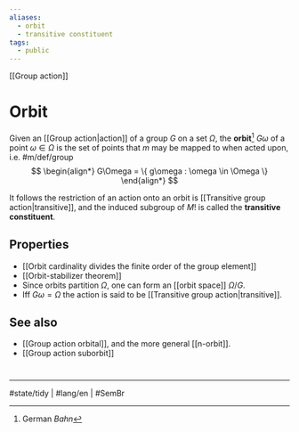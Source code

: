```yaml
---
aliases:
  - orbit
  - transitive constituent
tags:
  - public
---
```

[[Group action]]
# Orbit

Given an [[Group action|action]] of a group $G$ on a set $\Omega$,
the **orbit**[^Bahn] $G\omega$ of a point $\omega \in \Omega$ is the set of points that $m$ may be mapped to when acted upon, i.e. #m/def/group 
$$
\begin{align*}
G\Omega = \{ g\omega : \omega \in \Omega \}
\end{align*}
$$
[^Bahn]: German _Bahn_

It follows the restriction of an action onto an orbit is [[Transitive group action|transitive]],
and the induced subgroup of $M!$ is called the **transitive constituent**.

## Properties

- [[Orbit cardinality divides the finite order of the group element]]
- [[Orbit-stabilizer theorem]]
- Since orbits partition $\Omega$, one can form an [[orbit space]] $\Omega / G$.
- Iff $G\omega = \Omega$ the action is said to be [[Transitive group action|transitive]].

## See also

- [[Group action orbital]], and the more general [[n-orbit]].
- [[Group action suborbit]]

#
---
#state/tidy | #lang/en | #SemBr
